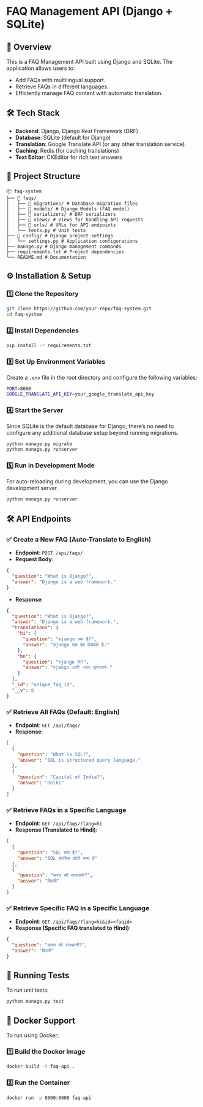 # FAQ Management API (Django + SQLite)

## 📌 Overview
This is a FAQ Management API built using Django and SQLite. The application allows users to:
- Add FAQs with multilingual support.
- Retrieve FAQs in different languages.
- Efficiently manage FAQ content with automatic translation.

## 🛠 Tech Stack
- **Backend**: Django, Django Rest Framework (DRF)
- **Database**: SQLite (default for Django)
- **Translation**: Google Translate API (or any other translation service)
- **Caching**: Redis (for caching translations)
- **Text Editor**: CKEditor for rich text answers

## 📂 Project Structure
```
📦 faq-system
├── 📂 faqs/
│   ├── 📂 migrations/ # Database migration files
│   ├── 📂 models/ # Django Models (FAQ model)
│   ├── 📂 serializers/ # DRF serializers
│   ├── 📂 views/ # Views for handling API requests
│   ├── 📂 urls/ # URLs for API endpoints
│   └── tests.py # Unit tests
├── 📂 config/ # Django project settings
│   └── settings.py # Application configurations
├── manage.py # Django management commands
├── requirements.txt # Project dependencies
└── README.md # Documentation
```

## ⚙️ Installation & Setup

### 1️⃣ Clone the Repository
```bash
git clone https://github.com/your-repo/faq-system.git
cd faq-system
```

### 2️⃣ Install Dependencies
```bash
pip install -r requirements.txt
```

### 3️⃣ Set Up Environment Variables
Create a `.env` file in the root directory and configure the following variables:
```bash
PORT=8000
GOOGLE_TRANSLATE_API_KEY=your_google_translate_api_key
```

### 4️⃣ Start the Server
Since SQLite is the default database for Django, there’s no need to configure any additional database setup beyond running migrations.
```bash
python manage.py migrate
python manage.py runserver
```

### 5️⃣ Run in Development Mode
For auto-reloading during development, you can use the Django development server.
```bash
python manage.py runserver
```

## 🛠 API Endpoints

### ✅ Create a New FAQ (Auto-Translate to English)
- **Endpoint**: `POST /api/faqs/`
- **Request Body**:
```json
{
  "question": "What is Django?",
  "answer": "Django is a web framework."
}
```
- **Response**:
```json
{
  "question": "What is Django?",
  "answer": "Django is a web framework.",
  "translations": {
    "hi": {
      "question": "डjango क्या है?",
      "answer": "डjango एक वेब फ्रेमवर्क है।"
    },
    "bn": {
      "question": "ডjango কি?",
      "answer": "ডjango একটি ওয়েব ফ্রেমওয়ার্ক।"
    }
  },
  "_id": "unique_faq_id",
  "__v": 0
}
```

### ✅ Retrieve All FAQs (Default: English)
- **Endpoint**: `GET /api/faqs/`
- **Response**:
```json
[
  {
    "question": "What is SQL?",
    "answer": "SQL is structured query language."
  },
  {
    "question": "Capital of India?",
    "answer": "Delhi"
  }
]
```

### ✅ Retrieve FAQs in a Specific Language
- **Endpoint**: `GET /api/faqs/?lang=hi`
- **Response (Translated to Hindi)**:
```json
[
  {
    "question": "SQL क्या है?",
    "answer": "SQL संरचित क्वेरी भाषा है"
  },
  {
    "question": "भारत की राजधानी?",
    "answer": "दिल्ली"
  }
]
```

### ✅ Retrieve Specific FAQ in a Specific Language
- **Endpoint**: `GET /api/faqs/?lang=hi&id=<faqid>`
- **Response (Specific FAQ translated to Hindi)**:
```json
{
  "question": "भारत की राजधानी?",
  "answer": "दिल्ली"
}
```

## 🧪 Running Tests
To run unit tests:
```bash
python manage.py test
```

## 🐳 Docker Support
To run using Docker:

### 1️⃣ Build the Docker Image
```bash
docker build -t faq-api .
```

### 2️⃣ Run the Container
```bash
docker run -p 8000:8000 faq-api
```